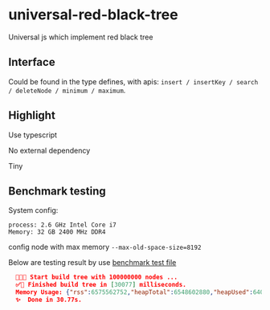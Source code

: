 # universal-red-black-tree

Universal js which implement red black tree

## Interface

  Could be found in the type defines, with apis: ```insert / insertKey / search / deleteNode / minimum / maximum```.

## Highlight

  Use typescript

  No external dependency

  Tiny

## Benchmark testing

  System config:

    process: 2.6 GHz Intel Core i7
    Memory: 32 GB 2400 MHz DDR4

  config node with max memory ```--max-old-space-size=8192```
  
  Below are testing result by use [benchmark test file](./src/benchmark/index.ts)

```json
  🚀👇🏻 Start build tree with 100000000 nodes ...
  ✅🎊 Finished build tree in [30077] milliseconds.
  Memory Usage: {"rss":6575562752,"heapTotal":6548602880,"heapUsed":6403859088,"external":8272}
  ✨  Done in 30.77s.
```
